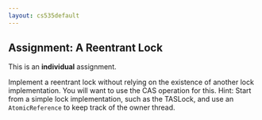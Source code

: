 ```yaml
---
layout: cs535default
---
```


## Assignment: A Reentrant Lock

This is an **individual** assignment.

Implement a reentrant lock without relying on the
existence of another lock implementation.
You will want to use the CAS operation for this.
Hint: Start from a simple lock implementation, such as the TASLock,
and use an `AtomicReference` to keep track of the
owner thread.


